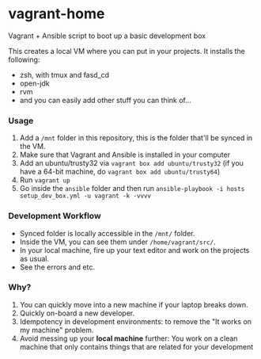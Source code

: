 # vagrant-home

Vagrant + Ansible script to boot up a basic development box

This creates a local VM where you can put in your projects. It installs the following:

- zsh, with tmux and fasd_cd
- open-jdk
- rvm
- and you can easily add other stuff you can think of...

### Usage

1. Add a `/mnt` folder in this repository, this is the folder that'll be synced in the VM.
2. Make sure that Vagrant and Ansible is installed in your computer
3. Add an ubuntu/trusty32 via `vagrant box add ubuntu/trusty32` (if you have a 64-bit machine, do `vagrant box add ubuntu/trusty64`)
4. Run `vagrant up`
5. Go inside the `ansible` folder and then run `ansible-playbook -i hosts setup_dev_box.yml -u vagrant -k -vvvv`

### Development Workflow

- Synced folder is locally accessible in the `/mnt/` folder.
- Inside the VM, you can see them under `/home/vagrant/src/`.
- In your local machine, fire up your text editor and work on the projects as usual.
- See the errors and etc.

### Why?

1. You can quickly move into a new machine if your laptop breaks down.
2. Quickly on-board a new developer.
3. Idempotency in development environments: to remove the "It works on my machine" problem.
4. Avoid messing up your **local machine** further: You work on a clean machine that only contains things that are related for your development


